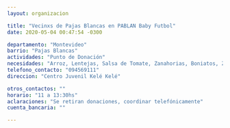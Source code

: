 ```yaml
---
layout: organizacion

title: "Vecinxs de Pajas Blancas en PABLAN Baby Futbol"
date: 2020-05-04 00:47:54 -0300

departamento: "Montevideo"
barrio: "Pajas Blancas"
actividades: "Punto de Donación"
necesidades: "Arroz, Lentejas, Salsa de Tomate, Zanahorias, Boniatos, Zapallo, Papas, Fideos, Pollo, Carne"
telefono_contacto: "094569111"
direccion: "Centro Juvenil Kelé Kelé"

otros_contactos: ""
horario: "11 a 13:30hs"
aclaraciones: "Se retiran donaciones, coordinar telefónicamente"
cuenta_bancaria: ""

---
```

